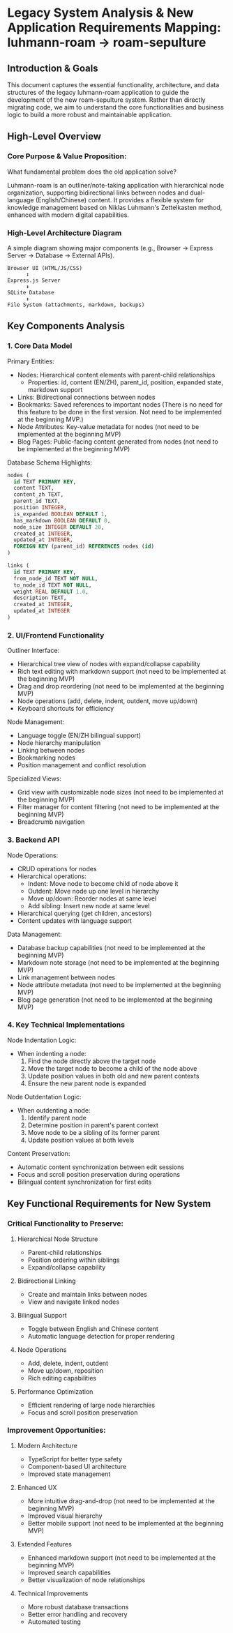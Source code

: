 # Legacy System Analysis & New Application Requirements Mapping: luhmann-roam -> roam-sepulture

## Introduction & Goals

This document captures the essential functionality, architecture, and data structures of the legacy luhmann-roam application to guide the development of the new roam-sepulture system. Rather than directly migrating code, we aim to understand the core functionalities and business logic to build a more robust and maintainable application.


## High-Level Overview

### Core Purpose & Value Proposition:

What fundamental problem does the old application solve?

Luhmann-roam is an outliner/note-taking application with hierarchical node organization, supporting bidirectional links between nodes and dual-language (English/Chinese) content. It provides a flexible system for knowledge management based on Niklas Luhmann's Zettelkasten method, enhanced with modern digital capabilities.

### High-Level Architecture Diagram

A simple diagram showing major components (e.g., Browser -> Express Server -> Database -> External APIs).

```plain text
Browser UI (HTML/JS/CSS)
      ↕
Express.js Server
      ↕
SQLite Database
      ↕
File System (attachments, markdown, backups)
```

## Key Components Analysis

### 1. Core Data Model

Primary Entities:

- Nodes: Hierarchical content elements with parent-child relationships
    - Properties: id, content (EN/ZH), parent_id, position, expanded state, markdown support
- Links: Bidirectional connections between nodes
- Bookmarks: Saved references to important nodes (There is no need for this feature to be done in the first version. Not need to be implemented at the beginning MVP.)
- Node Attributes: Key-value metadata for nodes (not need to be implemented at the beginning MVP)
- Blog Pages: Public-facing content generated from nodes (not need to be implemented at the beginning MVP)

Database Schema Highlights:

```sql
nodes (
  id TEXT PRIMARY KEY,
  content TEXT,
  content_zh TEXT,
  parent_id TEXT,
  position INTEGER,
  is_expanded BOOLEAN DEFAULT 1,
  has_markdown BOOLEAN DEFAULT 0,
  node_size INTEGER DEFAULT 20,
  created_at INTEGER,
  updated_at INTEGER,
  FOREIGN KEY (parent_id) REFERENCES nodes (id)
)

links (
  id TEXT PRIMARY KEY,
  from_node_id TEXT NOT NULL,
  to_node_id TEXT NOT NULL,
  weight REAL DEFAULT 1.0,
  description TEXT,
  created_at INTEGER,
  updated_at INTEGER
)
```

### 2. UI/Frontend Functionality

Outliner Interface:
- Hierarchical tree view of nodes with expand/collapse capability
- Rich text editing with markdown support (not need to be implemented at the beginning MVP)
- Drag and drop reordering (not need to be implemented at the beginning MVP)
- Node operations (add, delete, indent, outdent, move up/down)
- Keyboard shortcuts for efficiency

Node Management:
- Language toggle (EN/ZH bilingual support)
- Node hierarchy manipulation
- Linking between nodes
- Bookmarking nodes
- Position management and conflict resolution

Specialized Views:
- Grid view with customizable node sizes (not need to be implemented at the beginning MVP)
- Filter manager for content filtering (not need to be implemented at the beginning MVP)
- Breadcrumb navigation

### 3. Backend API

Node Operations:
- CRUD operations for nodes
- Hierarchical operations:
    - Indent: Move node to become child of node above it
    - Outdent: Move node up one level in hierarchy
    - Move up/down: Reorder nodes at same level
    - Add sibling: Insert new node at same level
- Hierarchical querying (get children, ancestors)
- Content updates with language support

Data Management:
- Database backup capabilities (not need to be implemented at the beginning MVP)
- Markdown note storage (not need to be implemented at the beginning MVP)
- Link management between nodes
- Node attribute metadata (not need to be implemented at the beginning MVP)
- Blog page generation (not need to be implemented at the beginning MVP)

### 4. Key Technical Implementations

Node Indentation Logic:

- When indenting a node:
    1. Find the node directly above the target node
    2. Move the target node to become a child of the node above
    3. Update position values in both old and new parent contexts
    4. Ensure the new parent node is expanded

Node Outdentation Logic:

- When outdenting a node:
    1. Identify parent node
    2. Determine position in parent's parent context
    3. Move node to be a sibling of its former parent
    4. Update position values at both levels

Content Preservation:
- Automatic content synchronization between edit sessions
- Focus and scroll position preservation during operations
- Bilingual content synchronization for first edits

## Key Functional Requirements for New System

### Critical Functionality to Preserve:

1. Hierarchical Node Structure
    - Parent-child relationships
    - Position ordering within siblings
    - Expand/collapse capability

2. Bidirectional Linking
    - Create and maintain links between nodes
    - View and navigate linked nodes

3. Bilingual Support
    - Toggle between English and Chinese content
    - Automatic language detection for proper rendering

4. Node Operations
    - Add, delete, indent, outdent
    - Move up/down, reposition
    - Rich editing capabilities

5. Performance Optimization
    - Efficient rendering of large node hierarchies
    - Focus and scroll position preservation

### Improvement Opportunities:
1. Modern Architecture
    - TypeScript for better type safety
    - Component-based UI architecture
    - Improved state management

2. Enhanced UX
    - More intuitive drag-and-drop  (not need to be implemented at the beginning MVP)
    - Improved visual hierarchy
    - Better mobile support  (not need to be implemented at the beginning MVP)

3. Extended Features
    - Enhanced markdown support  (not need to be implemented at the beginning MVP)
    - Improved search capabilities
    - Better visualization of node relationships

4. Technical Improvements
    - More robust database transactions
    - Better error handling and recovery
    - Automated testing

